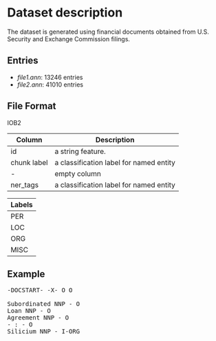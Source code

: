 # Dataset description
The dataset is generated using financial documents obtained from U.S. Security and Exchange Commission filings.

## Entries
* _file1.ann_:  13246 entries
* _file2.ann_: 41010 entries


## File Format
IOB2 

| Column | Description        |
| ----- | ------------------ |
|id | a string feature. |
| chunk label | a classification label for named entity |
| - | empty column|
|ner_tags| a classification label for named entity|


| Labels |
| ------ |
|PER
|LOC
|ORG
|MISC

## Example
<pre>
-DOCSTART- -X- O O

Subordinated NNP - O
Loan NNP - O
Agreement NNP - O
- : - O
Silicium NNP - I-ORG
</pre>